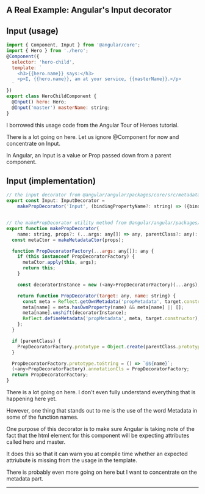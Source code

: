 ## A Real Example: Angular's Input decorator

## Input (usage)

```javascript
import { Component, Input } from '@angular/core';
import { Hero } from './hero';
@Component({
  selector: 'hero-child',
  template: `
    <h3>{{hero.name}} says:</h3>
    <p>I, {{hero.name}}, am at your service, {{masterName}}.</p>
  `
})
export class HeroChildComponent {
  @Input() hero: Hero;
  @Input('master') masterName: string;
}
```

<div class="notes">
I borrowed this usage code from the Angular Tour of Heroes tutorial.

There is a lot going on here. Let us ignore @Component for now and concentrate on Input.

In Angular, an Input is a value or Prop passed down from a parent component.
</div>

## Input (implementation)

```javascript
// the input decorator from @angular/angular/packages/core/src/metadata/directives.ts
export const Input: InputDecorator =
    makePropDecorator('Input', (bindingPropertyName?: string) => ({bindingPropertyName}));
```

```javascript

// the makePropDecorator utility method from @angular/angular/packages/core/src/util/decorators.ts
export function makePropDecorator(
    name: string, props?: (...args: any[]) => any, parentClass?: any): any {
  const metaCtor = makeMetadataCtor(props);

  function PropDecoratorFactory(...args: any[]): any {
    if (this instanceof PropDecoratorFactory) {
      metaCtor.apply(this, args);
      return this;
    }

    const decoratorInstance = new (<any>PropDecoratorFactory)(...args);

    return function PropDecorator(target: any, name: string) {
      const meta = Reflect.getOwnMetadata('propMetadata', target.constructor) || {};
      meta[name] = meta.hasOwnProperty(name) && meta[name] || [];
      meta[name].unshift(decoratorInstance);
      Reflect.defineMetadata('propMetadata', meta, target.constructor);
    };
  }

  if (parentClass) {
    PropDecoratorFactory.prototype = Object.create(parentClass.prototype);
  }

  PropDecoratorFactory.prototype.toString = () => `@${name}`;
  (<any>PropDecoratorFactory).annotationCls = PropDecoratorFactory;
  return PropDecoratorFactory;
}
```

<div class="notes">
There is a lot going on here. I don't even fully understand everything that is happening here yet.

However, one thing that stands out to me is the use of the word Metadata in some of the function names.

One purpose of this decorator is to make sure Angular is taking note of the fact that the html element for this component will be expecting attributes called hero and master.

It does this so that it can warn you at compile time whether an expected attriubute is missing from the usage in the template.

There is probably even more going on here but I want to concentrate on the metadata part.
</div>

---
